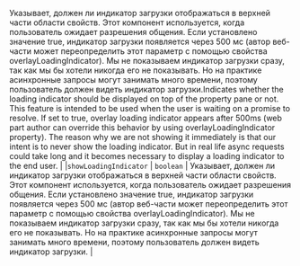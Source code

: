 <span data-ttu-id="3abdf-p102">Указывает, должен ли индикатор загрузки отображаться в верхней части области свойств. Этот компонент используется, когда пользователь ожидает разрешения общения. Если установлено значение true, индикатор загрузки появляется через 500 мс (автор веб-части может переопределить этот параметр с помощью свойства overlayLoadingIndicator). Мы не показываем индикатор загрузки сразу, так как мы бы хотели никогда его не показывать. Но на практике асинхронные запросы могут занимать много времени, поэтому пользователь должен видеть индикатор загрузки.</span><span class="sxs-lookup"><span data-stu-id="3abdf-p102">Indicates whether the loading indicator should be displayed on top of the property pane or not. This feature is intended to be used when the user is waiting on a promise to resolve. If set to true, overlay loading indicator appears after 500ms (web part author can override this behavior by using overlayLoadingIndicator property). The reason why we are not showing it immediately is that our intent is to never show the loading indicator. But in real life async requests could take long and it becomes necessary to display a loading indicator to the end user.</span></span> |
|`showLoadingIndicator`      | `boolean` | Указывает, должен ли индикатор загрузки отображаться в верхней части области свойств. Этот компонент используется, когда пользователь ожидает разрешения общения. Если установлено значение true, индикатор загрузки появляется через 500 мс (автор веб-части может переопределить этот параметр с помощью свойства overlayLoadingIndicator). Мы не показываем индикатор загрузки сразу, так как мы бы хотели никогда его не показывать. Но на практике асинхронные запросы могут занимать много времени, поэтому пользователь должен видеть индикатор загрузки. |






